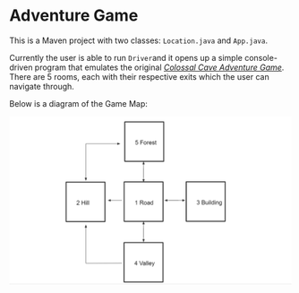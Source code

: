 # Adventure Game
This is a Maven project with two classes: `Location.java` and `App.java`.

Currently the user is able to run `Driver`and it opens up a simple console-driven program that emulates the original [*Colossal Cave Adventure Game*](https://en.wikipedia.org/wiki/Colossal_Cave_Adventure).  There are 5 rooms, each with their respective exits which the user can navigate through.  

Below is a diagram of the Game Map:

<img src="https://raw.githubusercontent.com/sophiagavrila/adventure-game/main/img/image.png" width="800px">

<br>
